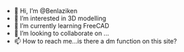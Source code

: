 - 👋 Hi, I’m @Benlaziken
- 👀 I’m interested in 3D modelling
- 🌱 I’m currently learning FreeCAD
- 💞️ I’m looking to collaborate on ...
- 📫 How to reach me...is there a dm function on this site?

<!---
Benlaziken/Benlaziken is a ✨ special ✨ repository because its `README.md` (this file) appears on your GitHub profile.
You can click the Preview link to take a look at your changes.
--->
